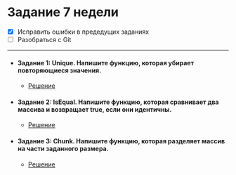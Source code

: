 # **Задание 7 недели**

- [X] Исправить ошибки в предедущих заданиях
- [ ] Разобраться с Git
---
+ #### Задание 1: Unique. Напишите функцию, которая убирает повторяющиеся значения.
  + [Решение](https://github.com/Kalinin-Alexander/first_rep/blob/main/7thWeekRepositary/task1.js)
+ #### Задание 2: IsEqual. Напишите функцию, которая сравнивает два массива и возвращает true, если они идентичны.
  + [Решение](https://github.com/Kalinin-Alexander/first_rep/blob/main/7thWeekRepositary/task2.js)
+ #### Задание 3: Chunk. Напишите функцию, которая разделяет массив на части заданного размера.
  + [Решение]()
